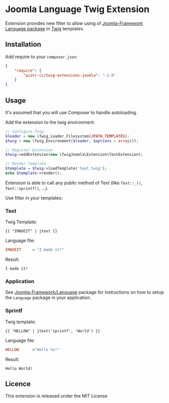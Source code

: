 Joomla Language Twig Extension
==============================

Extension provides new filter to allow using of [Joomla-Framework][2] [Language package][3] in [Twig][1] templates.


## Installation

Add require to your `composer.json`:

```JSON
{
	"require": {
		"piotr-cz/twig-extensions-joomla": "~1.0"
	}
}
```


## Usage

It's assumed that you will use Composer to handle autoloading.

Add the extension to the twig environment:

```PHP
// Configure Twig
$loader = new \Twig_Loader_Filesystem(JPATH_TEMPLATES);
$twig = new \Twig_Environment($loader, $options = array());

// Register Extension
$twig->addExtension(new \TwigJoomla\Extension\TextExtension);

// Render Template
$template = $twig->loadTemplate('test.twig');
echo $template->render();
```


Extension is able to call any public method of Text (like `Text::_()`, `Text::sprintf()`, ...).

Use filter in your templates:


### Text

Twig Template:
```TWIG
{{ "IMADEIT" | jtext }}
```

Language file:
```INI
IMADEIT 	= "I made it!"
```

Result:
```
I made it!
```


### Application

See [Joomla-Framework/Language](https://github.com/joomla-framework/language) package for instructions on how to setup the `Language` package in your application.

### Sprintf

Twig template:
```TWIG
{{ "HELLOW" | jtext('sprintf', 'World') }}
```

Language file:
```INI
HELLOW		="Hello %s!"
```

Result:
```
Hello World!
```


## Licence
This extension is released under the MIT License


[1]: http://twig.sensiolabs.org
[2]: http://framework.joomla.org
[3]: https://github.com/joomla/joomla-framework/tree/staging/src/Joomla/Language

